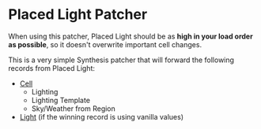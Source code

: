 # Placed Light Patcher

When using this patcher, Placed Light should be as **high in your load order as possible**, so it doesn't overwrite important cell changes.

This is a very simple Synthesis patcher that will forward the following records from Placed Light: 
* [Cell](https://en.uesp.net/wiki/Skyrim_Mod:Mod_File_Format/CELL)
    * Lighting
    * Lighting Template
    * Sky/Weather from Region
* [Light](https://en.uesp.net/wiki/Skyrim_Mod:Mod_File_Format/LIGH) (if the winning record is using vanilla values)
